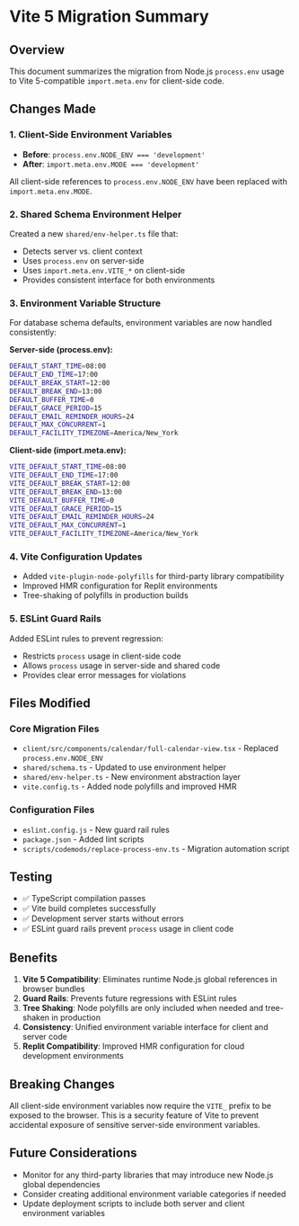 # Vite 5 Migration Summary

## Overview
This document summarizes the migration from Node.js `process.env` usage to Vite 5-compatible `import.meta.env` for client-side code.

## Changes Made

### 1. Client-Side Environment Variables
- **Before**: `process.env.NODE_ENV === 'development'` 
- **After**: `import.meta.env.MODE === 'development'`

All client-side references to `process.env.NODE_ENV` have been replaced with `import.meta.env.MODE`.

### 2. Shared Schema Environment Helper
Created a new `shared/env-helper.ts` file that:
- Detects server vs. client context
- Uses `process.env` on server-side
- Uses `import.meta.env.VITE_*` on client-side
- Provides consistent interface for both environments

### 3. Environment Variable Structure
For database schema defaults, environment variables are now handled consistently:

**Server-side (process.env):**
```bash
DEFAULT_START_TIME=08:00
DEFAULT_END_TIME=17:00
DEFAULT_BREAK_START=12:00
DEFAULT_BREAK_END=13:00
DEFAULT_BUFFER_TIME=0
DEFAULT_GRACE_PERIOD=15
DEFAULT_EMAIL_REMINDER_HOURS=24
DEFAULT_MAX_CONCURRENT=1
DEFAULT_FACILITY_TIMEZONE=America/New_York
```

**Client-side (import.meta.env):**
```bash
VITE_DEFAULT_START_TIME=08:00
VITE_DEFAULT_END_TIME=17:00
VITE_DEFAULT_BREAK_START=12:00
VITE_DEFAULT_BREAK_END=13:00
VITE_DEFAULT_BUFFER_TIME=0
VITE_DEFAULT_GRACE_PERIOD=15
VITE_DEFAULT_EMAIL_REMINDER_HOURS=24
VITE_DEFAULT_MAX_CONCURRENT=1
VITE_DEFAULT_FACILITY_TIMEZONE=America/New_York
```

### 4. Vite Configuration Updates
- Added `vite-plugin-node-polyfills` for third-party library compatibility
- Improved HMR configuration for Replit environments
- Tree-shaking of polyfills in production builds

### 5. ESLint Guard Rails
Added ESLint rules to prevent regression:
- Restricts `process` usage in client-side code
- Allows `process` usage in server-side and shared code
- Provides clear error messages for violations

## Files Modified

### Core Migration Files
- `client/src/components/calendar/full-calendar-view.tsx` - Replaced `process.env.NODE_ENV`
- `shared/schema.ts` - Updated to use environment helper
- `shared/env-helper.ts` - New environment abstraction layer
- `vite.config.ts` - Added node polyfills and improved HMR

### Configuration Files
- `eslint.config.js` - New guard rail rules
- `package.json` - Added lint scripts
- `scripts/codemods/replace-process-env.ts` - Migration automation script

## Testing
- ✅ TypeScript compilation passes
- ✅ Vite build completes successfully
- ✅ Development server starts without errors
- ✅ ESLint guard rails prevent `process` usage in client code

## Benefits
1. **Vite 5 Compatibility**: Eliminates runtime Node.js global references in browser bundles
2. **Guard Rails**: Prevents future regressions with ESLint rules
3. **Tree Shaking**: Node polyfills are only included when needed and tree-shaken in production
4. **Consistency**: Unified environment variable interface for client and server code
5. **Replit Compatibility**: Improved HMR configuration for cloud development environments

## Breaking Changes
All client-side environment variables now require the `VITE_` prefix to be exposed to the browser. This is a security feature of Vite to prevent accidental exposure of sensitive server-side environment variables.

## Future Considerations
- Monitor for any third-party libraries that may introduce new Node.js global dependencies
- Consider creating additional environment variable categories if needed
- Update deployment scripts to include both server and client environment variables 